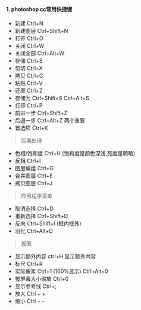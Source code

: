 #### 1. photoshop cc常用快捷键
- 新建 Ctrl+N
- 新建图层 Ctrl+Shift+N
- 打开 Ctrl+O
- 关闭 Ctrl+W
- 关闭全部 Ctrl+Alt+W
- 存储 Ctrl+S
- 剪切 Ctrl+X
- 拷贝 Ctrl+C
- 粘贴 Ctrl+V
- 还原 Ctrl+Z
- 存储为 Ctrl+Shift+S  Ctrl+Alt+S
- 打印 Ctrl+P
- 前进一步 Ctrl+Shift+Z
- 后退一步 Ctrl+Alt+Z   两个重要
- 首选项 Ctrl+K

> 后期处理

- 色相/饱和度  Ctrl+U  (饱和度是颜色深浅,亮度是明暗)
- 反相 Ctrl+I 
- 图层编组 Ctrl+G 
- 合并图层 Ctrl+E
- 拷贝图层 Ctrl+J

> 应用程序菜单

- 取消选择 Ctrl+D
- 重新选择 Ctrl+Shift+D
- 反向 Ctrl+Shift+I (框内框外)
- 羽化 Ctrl+Alt+D

> 视图

- 显示额外内容 ctrl+H 显示额外内容
- 标尺 Ctrl+R
- 实际像素 Ctrl+1 (100%显示) Ctrl+Alt+0
- 按屏幕大小缩放 Ctrl+0
- 显示参考线 Ctrl+;
- 放大  Ctrl + +
- 缩小 Ctrl + -



